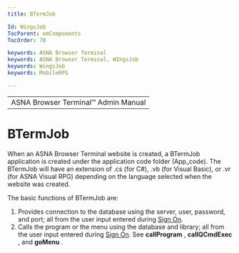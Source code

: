 ```yaml
---
title: BTermJob

Id: WingsJob
TocParent: emComponents
TocOrder: 70

keywords: ASNA Browser Terminal
keywords: ASNA Browser Terminal, WIngsJob
keywords: WingsJob
keywords: MobileRPG

---
```


<table>
                <tr>
                    <td>
                        <span class="OH_MultiViewContainerPanelDhtmlTable">
                            ASNA Browser Terminal&#8482; Admin Manual
                        </span>
                    </td>
                </tr>
</table>

# BTermJob
When an ASNA Browser Terminal website is created, a BTermJob application is created under the application code folder (App_code). The BTermJob will have an extension of .cs (for C#), .vb (for Visual Basic), or .vr (for ASNA Visual RPG) depending on the language selected when the website was created. 

The basic functions of BTermJob are:

1. Provides connection to the database using the
                        server, user, password, and port; all from the user input
                        entered during [Sign On](SignonScreen.html).
2. Calls the program or the menu using the
                        database and library; all from the user input entered during
                        [Sign On](SignonScreen.html). See **callProgram** , **callQCmdExec** , and
 **goMenu** .


